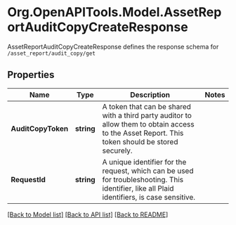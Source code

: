 # Org.OpenAPITools.Model.AssetReportAuditCopyCreateResponse
AssetReportAuditCopyCreateResponse defines the response schema for `/asset_report/audit_copy/get`

## Properties

Name | Type | Description | Notes
------------ | ------------- | ------------- | -------------
**AuditCopyToken** | **string** | A token that can be shared with a third party auditor to allow them to obtain access to the Asset Report. This token should be stored securely. | 
**RequestId** | **string** | A unique identifier for the request, which can be used for troubleshooting. This identifier, like all Plaid identifiers, is case sensitive. | 

[[Back to Model list]](../README.md#documentation-for-models) [[Back to API list]](../README.md#documentation-for-api-endpoints) [[Back to README]](../README.md)

